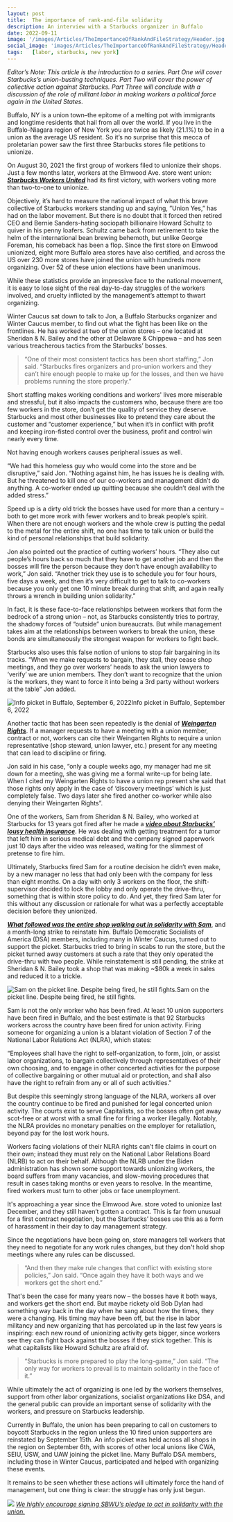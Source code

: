 ```yaml
---
layout: post
title:  The importance of rank-and-file solidarity
description: An interview with a Starbucks organizer in Buffalo
date: 2022-09-11 
image: '/images/Articles/TheImportanceOfRankAndFileStrategy/Header.jpg'
social_image: 'images/Articles/TheImportanceOfRankAndFileStrategy/Header.jpg'
tags:   [labor, starbucks, new york]
---
```


*Editor’s Note: This article is the introduction to a series. Part One will cover Starbucks’s union-busting techniques. Part Two will cover the power of collective action against Starbucks. Part Three will conclude with a discussion of the role of militant labor in making workers a political force again in the United States.*

Buffalo, NY is a union town–the epitome of a melting pot with immigrants and longtime residents that hail from all over the world. If you live in the Buffalo-Niagara region of New York you are twice as likely (21.1%) to be in a union as the average US resident. So it’s no surprise that this mecca of proletarian power saw the first three Starbucks stores file petitions to unionize.  

On August 30, 2021 the first group of workers filed to unionize their shops. Just a few months later, workers at the Elmwood Ave. store went union: [***Starbucks Workers United***](https://sbworkersunited.org/) had its first victory, with workers voting more than two-to-one to unionize.

Objectively, it’s hard to measure the national impact of what this brave collective of Starbucks workers standing up and saying, ”Union Yes,” has had on the labor movement. But there is no doubt that it forced then retired CEO and Bernie Sanders-hating sociopath billionaire Howard Schultz to quiver in his penny loafers. Schultz came back from retirement to take the helm of the international bean brewing behemoth, but unlike George Foreman, his comeback has been a flop. Since the first store on Elmwood unionized, eight more Buffalo area stores have also certified, and across the US over 230 more stores have joined the union with hundreds more organizing. Over 52 of these union elections have been unanimous. 

While these statistics provide an impressive face to the national movement, it is easy to lose sight of the real day-to-day struggles of the workers involved, and cruelty inflicted by the management’s attempt to thwart organizing. 


Winter Caucus sat down to talk to Jon, a Buffalo Starbucks organizer and Winter Caucus member, to find out what the fight has been like on the frontlines. He has worked at two of the union stores – one located at Sheridan & N. Bailey and the other at Delaware & Chippewa – and has seen various treacherous tactics from the Starbucks’ bosses.

> “One of their most consistent tactics has been short staffing,” Jon said. “Starbucks fires organizers and pro-union workers and they can’t hire enough people to make up for the losses, and then we have problems running the store properly.”

Short staffing makes working conditions and workers' lives more miserable and stressful, but it also impacts the customers who, because there are too few workers in the store, don’t get the quality of service they deserve. Starbucks and most other businesses like to pretend they care about the customer and “customer experience,” but when it’s in conflict with profit and keeping iron-fisted control over the business, profit and control win nearly every time.

Not having enough workers causes peripheral issues as well.

“We had this homeless guy who would come into the store and be disruptive,” said Jon. “Nothing against him, he has issues he is dealing with. But he threatened to kill one of our co-workers and management didn’t do anything. A co-worker ended up quitting because she couldn’t deal with the added stress.”

Speed up is a dirty old trick the bosses have used for more than a century – both to get more work with fewer workers and to break people’s spirit. When there are not enough workers and the whole crew is putting the pedal to the metal for the entire shift, no one has time to talk union or build the kind of personal relationships that build solidarity.
 
Jon also pointed out the practice of cutting workers’ hours. “They also cut people’s hours back so much that they have to get another job and then the bosses will fire the person because they don’t have enough availability to work,” Jon said. “Another trick they use is to schedule you for four hours, five days a week, and then it’s very difficult to get to talk to co-workers because you only get one 10 minute break during that shift, and again really throws a wrench in building union solidarity.”

In fact, it is these face-to-face relationships between workers that form the bedrock of a strong union – not, as Starbucks consistently tries to portray, the shadowy forces of “outside” union bureaucrats. But while management takes aim at the relationships between workers to break the union, these bonds are simultaneously the strongest weapon for workers to fight back.

Starbucks also uses this false notion of unions to stop fair bargaining in its tracks. “When we make requests to bargain, they stall, they cease shop meetings, and they go over workers’ heads to ask the union lawyers to ‘verify’ we are union members. They don’t want to recognize that the union is the workers, they want to force it into being a 3rd party without workers at the table” Jon added.

![Info picket in Buffalo, September 6, 2022](/images/Articles/TheImportanceOfRankAndFileStrategy/BuffaloStarbucksUnion.jpg)Info picket in Buffalo, September 6, 2022


Another tactic that has been seen repeatedly is the denial of [***Weingarten Rights***](https://www.nlrb.gov/about-nlrb/rights-we-protect/your-rights/weingarten-rights). If a manager requests to have a meeting with a union member, contract or not, workers can cite their Weingarten Rights to require a union representative (shop steward, union lawyer, etc.) present for any meeting that can lead to discipline or firing. 

Jon said in his case, “only a couple weeks ago, my manager had me sit down for a meeting, she was giving me a formal write-up for being late. When I cited my Weingarten Rights to have a union rep present she said that those rights only apply in the case of ‘discovery meetings’ which is just completely false. Two days later she fired another co-worker while also denying their Weingarten Rights”. 

One of the workers, Sam from Sheridan & N. Bailey, who worked at Starbucks for 13 years got fired after he made a [***video about Starbucks’ lousy health insurance***](https://twitter.com/MorePerfectUS/status/1555658542656303104?s=20&t=l7c3-x-eu5Wt4xAqqD8vLA). He was dealing with getting treatment for a tumor that left him in serious medical debt and the company signed paperwork just 10 days after the video was released, waiting for the slimmest of pretense to fire him. 

Ultimately, Starbucks fired Sam for a routine decision he didn’t even make, by a new manager no less that had only been with the company for less than eight months. On a day with only 3 workers on the floor, the shift-supervisor decided to lock the lobby and only operate the drive-thru, something that is within store policy to do. And yet, they fired Sam later for this without any discussion or rationale for what was a perfectly acceptable decision before they unionized. 

[***What followed was the entire shop walking out in solidarity with Sam***](https://www.tiktok.com/@sbworkersunited/video/7129482083138817322?is_copy_url=1&is_from_webapp=v1), and a month-long strike to reinstate him. Buffalo Democratic Socialists of America (DSA) members, including many in Winter Caucus, turned out to support the picket. Starbucks tried to bring in scabs to run the store, but the picket turned away customers at such a rate that they only operated the drive-thru with two people. While reinstatement is still pending, the strike at Sheridan & N. Bailey took a shop that was making ~$80k a week in sales and reduced it to a trickle.


![Sam on the picket line. Despite being fired, he still fights.](/images/Articles/TheImportanceOfRankAndFileStrategy/Honk4Unions.jpg)Sam on the picket line. Despite being fired, he still fights.

Sam is not the only worker who has been fired. At least 10 union supporters have been fired in Buffalo, and the best estimate is that 92 Starbucks workers across the country have been fired for union activity. Firing someone for organizing a union is a blatant violation of Section 7 of the National Labor Relations Act (NLRA), which states:

“Employees shall have the right to self-organization, to form, join, or assist labor organizations, to bargain collectively through representatives of their own choosing, and to engage in other concerted activities for the purpose of collective bargaining or other mutual aid or protection, and shall also have the right to refrain from any or all of such activities."

But despite this seemingly strong language of the NLRA, workers all over the country continue to be fired and punished for legal concerted union activity. The courts exist to serve Capitalists, so the bosses often get away scot-free or at worst with a small fine for firing a worker illegally. Notably, the NLRA provides no monetary penalties on the employer for retaliation, beyond pay for the lost work hours. 

Workers facing violations of their NLRA rights can’t file claims in court on their own; instead they must rely on the National Labor Relations Board (NLRB) to act on their behalf. Although the NLRB under the Biden administration has shown some support towards unionizing workers, the board suffers from many vacancies, and slow-moving procedures that result in cases taking months or even years to resolve. In the meantime, fired workers must turn to other jobs or face unemployment.

It's approaching a year since the Elmwood Ave. store voted to unionize last December, and they still haven’t gotten a contract. This is far from unusual for a first contract negotiation, but the Starbucks’ bosses use this as a form of harassment in their day to day management strategy.

Since the negotiations have been going on, store managers tell workers that they need to negotiate for any work rules changes, but they don't hold shop meetings where any rules can be discussed.

>“And then they make rule changes that conflict with existing store policies,” Jon said. “Once again they have it both ways and we workers get the short end.”

That's been the case for many years now – the bosses have it both ways, and workers get the short end. But maybe rickety old Bob Dylan had something way back in the day when he sang about how the times, they were a changing. His timing may have been off, but the rise in labor militancy and new organizing that has percolated up in the last few years is inspiring: each new round of unionizing activity gets bigger, since workers see they can fight back against the bosses if they stick together. This is what capitalists like Howard Schultz are afraid of.

>“Starbucks is more prepared to play the long-game,” Jon said. “The only way for workers to prevail is to maintain solidarity in the face of it.”


While ultimately the act of organizing is one led by the workers themselves, support from other labor organizations, socialist organizations like DSA, and the general public can provide an important sense of solidarity with the workers, and pressure on Starbucks leadership.

Currently in Buffalo, the union has been preparing to call on customers to boycott Starbucks in the region unless the 10 fired union supporters are reinstated by September 15th. An info picket was held across all shops in the region on September 6th, with scores of other local unions like CWA, SEIU, USW, and UAW joining the picket line. Many Buffalo DSA members, including those in Winter Caucus, participated and helped with organizing these events.

It remains to be seen whether these actions will ultimately force the hand of management, but one thing is clear: the struggle has only just begun.



 [<img src="/images/Articles/TheImportanceOfRankAndFileStrategy/SBWULogo.png">](http://tinyurl.com/SBWUpledge) [*We highly encourage signing SBWU’s pledge to act in solidarity with the union.*](http://tinyurl.com/SBWUpledge)